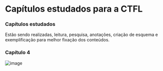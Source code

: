 # Capítulos estudados para a CTFL
### Capítulos estudados
Estão sendo realizadas, leitura, pesquisa, anotações, criação de esquema e exemplificação para melhor fixação dos conteúdos.



### Capítulo 4
![image](https://github.com/Natalirodriguess/estudos/assets/101203099/2240e11c-cd49-4f59-8dfc-27ecabc011fe)

